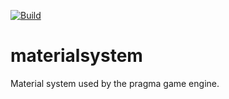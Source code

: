 [![Build](https://github.com/Silverlan/materialsystem/actions/workflows/pragma-generic-ci.yml/badge.svg)](https://github.com/Silverlan/materialsystem/actions/workflows/pragma-generic-ci.yml)

# materialsystem
Material system used by the pragma game engine.
